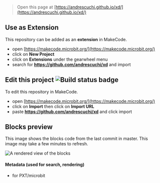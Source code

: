 
> Open this page at [https://andrescuchi.github.io/xd/](https://andrescuchi.github.io/xd/)

## Use as Extension

This repository can be added as an **extension** in MakeCode.

* open [https://makecode.microbit.org/](https://makecode.microbit.org/)
* click on **New Project**
* click on **Extensions** under the gearwheel menu
* search for **https://github.com/andrescuchi/xd** and import

## Edit this project ![Build status badge](https://github.com/andrescuchi/xd/workflows/MakeCode/badge.svg)

To edit this repository in MakeCode.

* open [https://makecode.microbit.org/](https://makecode.microbit.org/)
* click on **Import** then click on **Import URL**
* paste **https://github.com/andrescuchi/xd** and click import

## Blocks preview

This image shows the blocks code from the last commit in master.
This image may take a few minutes to refresh.

![A rendered view of the blocks](https://github.com/andrescuchi/xd/raw/master/.github/makecode/blocks.png)

#### Metadata (used for search, rendering)

* for PXT/microbit
<script src="https://makecode.com/gh-pages-embed.js"></script><script>makeCodeRender("{{ site.makecode.home_url }}", "{{ site.github.owner_name }}/{{ site.github.repository_name }}");</script>
